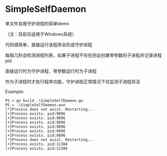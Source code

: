 # SimpleSelfDaemon
单文件自我守护进程的简单demo

（注：目前仅适用于Windows系统）

代码很简单，直接运行该程序会形成守护进程

每隔几秒会检测进程列表，如果子进程不存在则会创建带参数的子进程并记录进程pid

直接运行时为守护进程，带参数运行时为子进程

作为子进程时才执行程序功能，守护进程正常情况下仅监测子进程存活

Example:
```
PS > go build .\SimpleSelfDaemon.go
PS > .\SimpleSelfDaemon.exe
[*]Process does not exist. Restarting...
[+]Process exists. pid:9896
[+]Process exists. pid:9896
[+]Process exists. pid:9896
[+]Process exists. pid:9896
[+]Process exists. pid:9896
[+]Process exists. pid:9896
[*]Process does not exist. Restarting...
[+]Process exists. pid:11384
[+]Process exists. pid:11384
```
